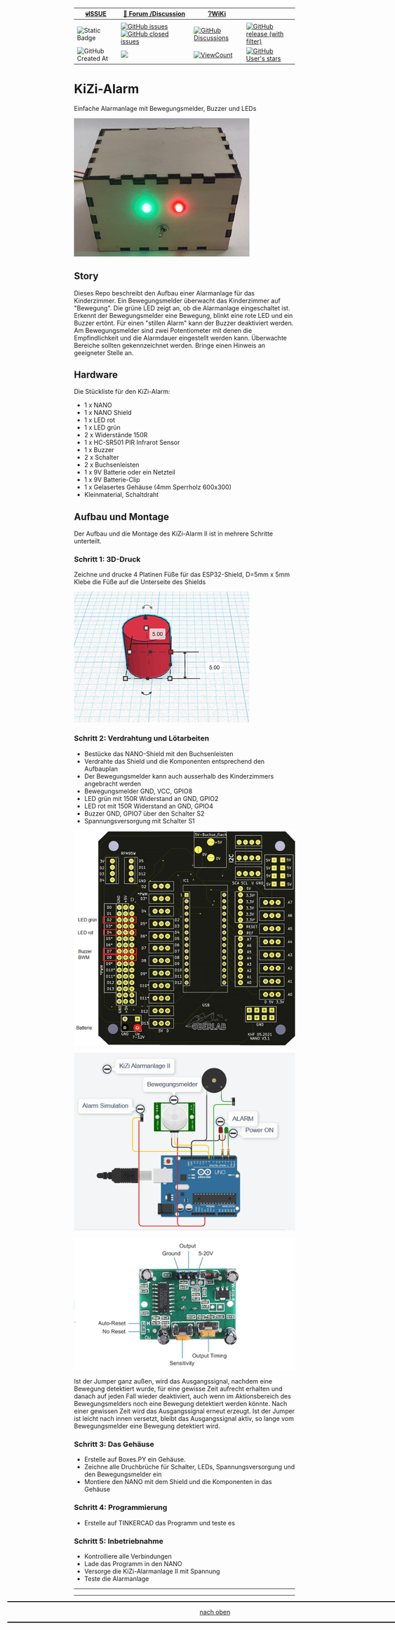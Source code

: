 <a name="oben"></a>

<div align="center">

|[:skull:ISSUE](https://github.com/frankyhub/KiZi-Alarm/issues?q=is%3Aissue)|[:speech_balloon: Forum /Discussion](https://github.com/frankyhub/KiZi-Alarm/discussions)|[:grey_question:WiKi](https://github.com/frankyhub/KiZi-Alarm/wiki)||
|--|--|--|--|
| | | | |
|![Static Badge](https://img.shields.io/badge/RepoNr.:-%2053-blue)|<a href="https://github.com/frankyhub/KiZi-Alarm/issues">![GitHub issues](https://img.shields.io/github/issues/frankyhub/KiZi-Alarm)![GitHub closed issues](https://img.shields.io/github/issues-closed/frankyhub/KiZi-Alarm)|<a href="https://github.com/frankyhub/KiZi-Alarm/discussions">![GitHub Discussions](https://img.shields.io/github/discussions/frankyhub/KiZi-Alarm)|<a href="https://github.com/frankyhub/KiZi-Alarm/releases">![GitHub release (with filter)](https://img.shields.io/github/v/release/frankyhub/KiZi-Alarm)|
|![GitHub Created At](https://img.shields.io/github/created-at/frankyhub/KiZi-Alarm)| <a href="https://github.com/frankyhub/KiZi-Alarm/pulse" alt="Activity"><img src="https://img.shields.io/github/commit-activity/m/badges/shields" />| <a href="https://github.com/frankyhub/KiZi-Alarm/graphs/traffic"><img alt="ViewCount" src="https://views.whatilearened.today/views/github/frankyhub/github-clone-count-badge.svg">  |<a href="https://github.com/frankyhub?tab=stars"> ![GitHub User's stars](https://img.shields.io/github/stars/frankyhub)|
</div>


# KiZi-Alarm
Einfache Alarmanlage mit Bewegungsmelder, Buzzer und LEDs

![Bild](pic/KiZi-Alarm.png)

## Story

Dieses Repo beschreibt den Aufbau einer Alarmanlage für das Kinderzimmer. Ein Bewegungsmelder überwacht das Kinderzimmer auf "Bewegung". Die grüne LED zeigt an, ob die Alarmanlage eingeschaltet ist. Erkennt der Bewegungsmelder eine Bewegung, blinkt eine rote LED und ein Buzzer ertönt. Für einen "stillen Alarm" kann der Buzzer deaktiviert werden. Am Bewegungsmelder sind zwei Potentiometer mit denen die Empfindlichkeit und die Alarmdauer eingestellt werden kann.
Überwachte Bereiche sollten gekennzeichnet werden. Bringe einen Hinweis an geeigneter Stelle an.

## Hardware
Die Stückliste für den KiZi-Alarm:

+ 1 x NANO
+ 1 x NANO Shield
+ 1 x LED rot
+ 1 x LED grün
+ 2 x Widerstände 150R
+ 1 x HC-SR501 PIR Infrarot Sensor
+ 1 x Buzzer
+ 2 x Schalter
+ 2 x Buchsenleisten
+ 1 x 9V Batterie oder ein Netzteil
+ 1 x 9V Batterie-Clip
+ 1 x Gelasertes Gehäuse (4mm Sperrholz 600x300)
+ Kleinmaterial, Schaltdraht

## Aufbau und Montage
Der Aufbau und die Montage des KiZi-Alarm II ist in mehrere Schritte unterteilt.


### Schritt 1: 3D-Druck
Zeichne und drucke 4 Platinen Füße für das ESP32-Shield, D=5mm x 5mm
Klebe die Füße auf die Unterseite des Shields

![Bild](pic/Spacer5mm.png)

### Schritt 2: Verdrahtung und Lötarbeiten
+ Bestücke das NANO-Shield mit den Buchsenleisten
+ Verdrahte das Shield und die Komponenten entsprechend den Aufbauplan
+ Der Bewegungsmelder kann auch ausserhalb des Kinderzimmers angebracht werden
+ Bewegungsmelder GND, VCC, GPIO8
+ LED grün mit 150R Widerstand an GND, GPIO2
+ LED rot mit 150R Widerstand an GND, GPIO4
+ Buzzer GND, GPIO7 über den Schalter S2
+ Spannungsversorgung mit Schalter S1

![Bild](pic/nanoshieldkial.png)

![Bild](pic/Aufbauplan.png)

![Bild](pic/PIRHC-SR501.png)

Ist der Jumper ganz außen, wird das Ausgangssignal, nachdem eine Bewegung detektiert wurde, für eine gewisse Zeit aufrecht erhalten und danach auf jeden Fall wieder deaktiviert, auch wenn im Aktionsbereich des Bewegungsmelders noch eine Bewegung detektiert werden könnte. Nach einer gewissen Zeit wird das Ausgangssignal erneut erzeugt.
Ist der Jumper ist leicht nach innen versetzt, bleibt das Ausgangssignal aktiv, so lange vom Bewegungsmelder eine Bewegung detektiert wird.

### Schritt 3: Das Gehäuse
+ Erstelle auf Boxes.PY ein Gehäuse.
+ Zeichne alle Druchbrüche für Schalter, LEDs, Spannungsversorgung und den Bewegungsmelder ein
+ Montiere den NANO mit dem Shield und die Komponenten in das Gehäuse


### Schritt 4: Programmierung
+ Erstelle auf TINKERCAD das Programm und teste es

### Schritt 5: Inbetriebnahme
+ Kontrolliere alle Verbindungen
+ Lade das Programm in den NANO
+ Versorge die KiZi-Alarmanlage II mit Spannung
+ Teste die Alarmanlage


---

<div style="position:absolute; left:2cm; ">   
<ol class="breadcrumb" style="border-top: 2px solid black;border-bottom:2px solid black; height: 45px; width: 900px;"> <p align="center"><a href="#oben">nach oben</a></p></ol>
</div>  

---






